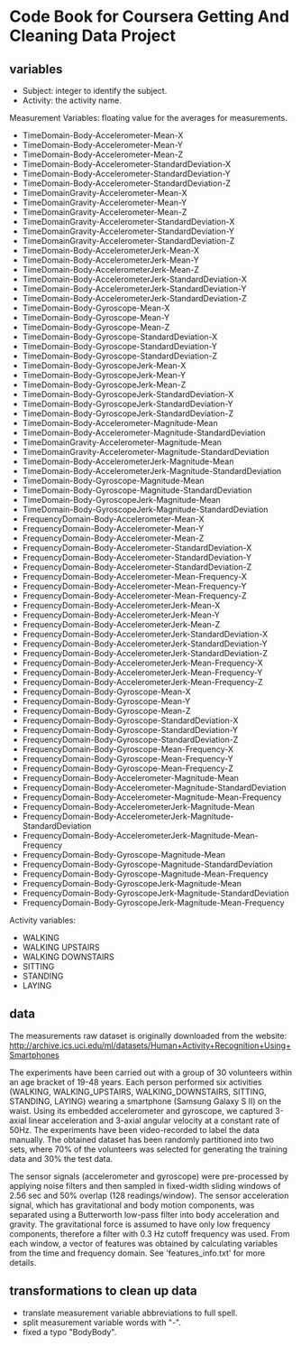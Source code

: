 # Code Book for Coursera Getting And Cleaning Data Project

## variables

* Subject: integer to identify the subject.
* Activity: the activity name.

Measurement Variables:
floating value for the averages for measurements.

* TimeDomain-Body-Accelerometer-Mean-X
* TimeDomain-Body-Accelerometer-Mean-Y
* TimeDomain-Body-Accelerometer-Mean-Z
* TimeDomain-Body-Accelerometer-StandardDeviation-X
* TimeDomain-Body-Accelerometer-StandardDeviation-Y
* TimeDomain-Body-Accelerometer-StandardDeviation-Z
* TimeDomainGravity-Accelerometer-Mean-X
* TimeDomainGravity-Accelerometer-Mean-Y
* TimeDomainGravity-Accelerometer-Mean-Z
* TimeDomainGravity-Accelerometer-StandardDeviation-X
* TimeDomainGravity-Accelerometer-StandardDeviation-Y
* TimeDomainGravity-Accelerometer-StandardDeviation-Z
* TimeDomain-Body-AccelerometerJerk-Mean-X
* TimeDomain-Body-AccelerometerJerk-Mean-Y
* TimeDomain-Body-AccelerometerJerk-Mean-Z
* TimeDomain-Body-AccelerometerJerk-StandardDeviation-X
* TimeDomain-Body-AccelerometerJerk-StandardDeviation-Y
* TimeDomain-Body-AccelerometerJerk-StandardDeviation-Z
* TimeDomain-Body-Gyroscope-Mean-X
* TimeDomain-Body-Gyroscope-Mean-Y
* TimeDomain-Body-Gyroscope-Mean-Z
* TimeDomain-Body-Gyroscope-StandardDeviation-X
* TimeDomain-Body-Gyroscope-StandardDeviation-Y
* TimeDomain-Body-Gyroscope-StandardDeviation-Z
* TimeDomain-Body-GyroscopeJerk-Mean-X
* TimeDomain-Body-GyroscopeJerk-Mean-Y
* TimeDomain-Body-GyroscopeJerk-Mean-Z
* TimeDomain-Body-GyroscopeJerk-StandardDeviation-X
* TimeDomain-Body-GyroscopeJerk-StandardDeviation-Y
* TimeDomain-Body-GyroscopeJerk-StandardDeviation-Z
* TimeDomain-Body-Accelerometer-Magnitude-Mean
* TimeDomain-Body-Accelerometer-Magnitude-StandardDeviation
* TimeDomainGravity-Accelerometer-Magnitude-Mean
* TimeDomainGravity-Accelerometer-Magnitude-StandardDeviation
* TimeDomain-Body-AccelerometerJerk-Magnitude-Mean
* TimeDomain-Body-AccelerometerJerk-Magnitude-StandardDeviation
* TimeDomain-Body-Gyroscope-Magnitude-Mean
* TimeDomain-Body-Gyroscope-Magnitude-StandardDeviation
* TimeDomain-Body-GyroscopeJerk-Magnitude-Mean
* TimeDomain-Body-GyroscopeJerk-Magnitude-StandardDeviation
* FrequencyDomain-Body-Accelerometer-Mean-X
* FrequencyDomain-Body-Accelerometer-Mean-Y
* FrequencyDomain-Body-Accelerometer-Mean-Z
* FrequencyDomain-Body-Accelerometer-StandardDeviation-X
* FrequencyDomain-Body-Accelerometer-StandardDeviation-Y
* FrequencyDomain-Body-Accelerometer-StandardDeviation-Z
* FrequencyDomain-Body-Accelerometer-Mean-Frequency-X
* FrequencyDomain-Body-Accelerometer-Mean-Frequency-Y
* FrequencyDomain-Body-Accelerometer-Mean-Frequency-Z
* FrequencyDomain-Body-AccelerometerJerk-Mean-X
* FrequencyDomain-Body-AccelerometerJerk-Mean-Y
* FrequencyDomain-Body-AccelerometerJerk-Mean-Z
* FrequencyDomain-Body-AccelerometerJerk-StandardDeviation-X
* FrequencyDomain-Body-AccelerometerJerk-StandardDeviation-Y
* FrequencyDomain-Body-AccelerometerJerk-StandardDeviation-Z
* FrequencyDomain-Body-AccelerometerJerk-Mean-Frequency-X
* FrequencyDomain-Body-AccelerometerJerk-Mean-Frequency-Y
* FrequencyDomain-Body-AccelerometerJerk-Mean-Frequency-Z
* FrequencyDomain-Body-Gyroscope-Mean-X
* FrequencyDomain-Body-Gyroscope-Mean-Y
* FrequencyDomain-Body-Gyroscope-Mean-Z
* FrequencyDomain-Body-Gyroscope-StandardDeviation-X
* FrequencyDomain-Body-Gyroscope-StandardDeviation-Y
* FrequencyDomain-Body-Gyroscope-StandardDeviation-Z
* FrequencyDomain-Body-Gyroscope-Mean-Frequency-X
* FrequencyDomain-Body-Gyroscope-Mean-Frequency-Y
* FrequencyDomain-Body-Gyroscope-Mean-Frequency-Z
* FrequencyDomain-Body-Accelerometer-Magnitude-Mean
* FrequencyDomain-Body-Accelerometer-Magnitude-StandardDeviation
* FrequencyDomain-Body-Accelerometer-Magnitude-Mean-Frequency
* FrequencyDomain-Body-AccelerometerJerk-Magnitude-Mean
* FrequencyDomain-Body-AccelerometerJerk-Magnitude-StandardDeviation
* FrequencyDomain-Body-AccelerometerJerk-Magnitude-Mean-Frequency
* FrequencyDomain-Body-Gyroscope-Magnitude-Mean
* FrequencyDomain-Body-Gyroscope-Magnitude-StandardDeviation
* FrequencyDomain-Body-Gyroscope-Magnitude-Mean-Frequency
* FrequencyDomain-Body-GyroscopeJerk-Magnitude-Mean
* FrequencyDomain-Body-GyroscopeJerk-Magnitude-StandardDeviation
* FrequencyDomain-Body-GyroscopeJerk-Magnitude-Mean-Frequency

Activity variables:
* WALKING
* WALKING UPSTAIRS
* WALKING DOWNSTAIRS
* SITTING
* STANDING
* LAYING

## data

The measurements raw dataset is originally downloaded from the website: http://archive.ics.uci.edu/ml/datasets/Human+Activity+Recognition+Using+Smartphones

The experiments have been carried out with a group of 30 volunteers within an age bracket of 19-48 years. Each person performed six activities (WALKING, WALKING_UPSTAIRS, WALKING_DOWNSTAIRS, SITTING, STANDING, LAYING) wearing a smartphone (Samsung Galaxy S II) on the waist. Using its embedded accelerometer and gyroscope, we captured 3-axial linear acceleration and 3-axial angular velocity at a constant rate of 50Hz. The experiments have been video-recorded to label the data manually. The obtained dataset has been randomly partitioned into two sets, where 70% of the volunteers was selected for generating the training data and 30% the test data. 

The sensor signals (accelerometer and gyroscope) were pre-processed by applying noise filters and then sampled in fixed-width sliding windows of 2.56 sec and 50% overlap (128 readings/window). The sensor acceleration signal, which has gravitational and body motion components, was separated using a Butterworth low-pass filter into body acceleration and gravity. The gravitational force is assumed to have only low frequency components, therefore a filter with 0.3 Hz cutoff frequency was used. From each window, a vector of features was obtained by calculating variables from the time and frequency domain. See 'features_info.txt' for more details. 


## transformations to clean up data
* translate measurement variable abbreviations to full spell.
* split measurement variable words with "-".
* fixed a typo "BodyBody".

